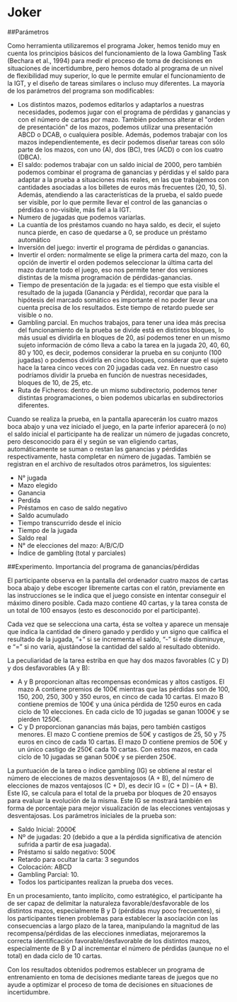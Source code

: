 # Joker

##Parámetros

Como herramienta utilizaremos el programa Joker, hemos tenido muy en cuenta los principios básicos del funcionamiento de la Iowa Gambling Task (Bechara et al., 1994) para medir el proceso de toma de decisiones en situaciones de incertidumbre, pero hemos dotado al programa de un nivel de flexibilidad muy superior, lo que le permite emular el funcionamiento de la IGT, y el diseño de tareas similares o incluso muy diferentes. La mayoría de los parámetros del programa son modificables:

- Los distintos mazos, podemos editarlos y adaptarlos a nuestras necesidades, podemos jugar con el programa de pérdidas y ganancias y con el número de cartas por mazo. También podemos alterar el "orden de presentación" de los mazos, podemos utilizar una presentación ABCD o DCAB, o cualquiera posible. Además, podemos trabajar con los mazos independientemente, es decir podemos diseñar tareas con sólo parte de los mazos, con uno (A), dos (BC), tres (ACD) o con los cuatro (DBCA).
- El saldo: podemos trabajar con un saldo inicial de 2000, pero también podemos combinar el programa de ganancias y pérdidas y el saldo para adaptar a la prueba a situaciones más reales, en las que trabajemos con cantidades asociadas a los billetes de euros más frecuentes (20, 10, 5). Además, atendiendo a las características de la prueba, el saldo puede ser visible, por lo que permite llevar el control de las ganancias o pérdidas o no-visible, más fiel a la IGT.
- Numero de jugadas que podemos variarlas.
- La cuantía de los préstamos cuando no haya saldo, es decir, el sujeto nunca pierde, en caso de quedarse a 0, se produce un préstamo automático
- Inversión del juego: invertir el programa de pérdidas o ganancias.
- Invertir el orden: normalmente se elige la primera carta del mazo, con la opción de invertir el orden podemos seleccionar la última carta del mazo durante todo el juego, eso nos permite tener dos versiones distintas de la misma programación de pérdidas-ganancias.
- Tiempo de presentación de la jugada: es el tiempo que esta visible el resultado de la jugada (Ganancia y Pérdida), recordar que para la hipótesis del marcado somático es importante el no poder llevar una cuenta precisa de los resultados. Este tiempo de retardo puede ser visible o no.
- Gambling parcial. En muchos trabajos, para tener una idea más precisa del funcionamiento de la prueba se divide está en distintos bloques, lo más usual es dividirla en bloques de 20, así podemos tener en un mismo sujeto información de cómo lleva a cabo la tarea en la jugada 20, 40, 60, 80 y 100, es decir, podemos considerar la prueba en su conjunto (100 jugadas) o podemos dividirla en cinco bloques, considerar que el sujeto hace la tarea cinco veces con 20 jugadas cada vez. En nuestro caso podríamos dividir la prueba en función de nuestras necesidades, bloques de 10, de 25, etc.
- Ruta de Ficheros: dentro de un mismo subdirectorio, podemos tener distintas programaciones, o bien podemos ubicarlas en subdirectorios diferentes.

Cuando se realiza la prueba, en la pantalla aparecerán los cuatro mazos boca abajo y una vez iniciado el juego, en la parte inferior aparecerá (o no) el saldo inicial el participante ha de realizar un número de jugadas concreto, pero desconocido para él y según se van eligiendo cartas, automáticamente se suman o restan las ganancias y pérdidas respectivamente, hasta completar en número de jugadas. También se registran en el archivo de resultados otros parámetros, los siguientes:

-	N° jugada
-	Mazo elegido
-	Ganancia
-	Perdida
-	Préstamos en caso de saldo negativo
-	Saldo acumulado
-	Tiempo transcurrido desde el inicio
-	Tiempo de la jugada
-	Saldo real
-	N° de elecciones del mazo: A/B/C/D
-	Índice de gambling (total y parciales) 

##Experimento. Importancia del programa de ganancias/pérdidas 

El participante observa en la pantalla del ordenador cuatro mazos de cartas boca abajo y debe escoger libremente cartas con el ratón, previamente en las instrucciones se le indica que el juego consiste en intentar conseguir el máximo dinero posible. Cada mazo contiene 40 cartas, y la tarea consta de un total de 100 ensayos (esto es desconocido por el participante).

Cada vez que se selecciona una carta, ésta se voltea y aparece un mensaje que indica la cantidad de dinero ganado y perdido y un signo que califica el resultado de la jugada, “+” si se incrementa el saldo, “-” si éste disminuye, e “=” si no varía, ajustándose la cantidad del saldo al resultado obtenido.

La peculiaridad de la tarea estriba en que hay dos mazos favorables (C y D) y dos desfavorables (A y B):

- A y B proporcionan altas recompensas económicas y altos castigos. El mazo A contiene premios de 100€ mientras que las pérdidas son de 100, 150, 200, 250, 300 y 350 euros, en cinco de cada 10 cartas. El mazo B contiene premios de 100€ y una única pérdida de 1250 euros en cada ciclo de 10 elecciones. En cada ciclo de 10 jugadas se ganan 1000€ y se pierden 1250€.
- C y D proporcionan ganancias más bajas, pero también castigos menores. El mazo C contiene premios de 50€ y castigos de 25, 50 y 75 euros en cinco de cada 10 cartas. El mazo D contiene premios de 50€ y un único castigo de 250€ cada 10 cartas. Con estos mazos, en cada ciclo de 10 jugadas se ganan 500€ y se pierden 250€.

La puntuación de la tarea o índice gambling (IG) se obtiene al restar el número de elecciones de mazos desventajosos (A + B), del número de elecciones de mazos ventajosos (C + D), es decir IG = (C + D) – (A + B). Este IG, se calcula para el total de la prueba por bloques de 20 ensayos para evaluar la evolución de la misma. Este IG se mostrará también en forma de porcentaje para mejor visualización de las elecciones ventajosas y desventajosas.
Los parámetros iniciales de la prueba son: 

-	Saldo Inicial: 2000€
-	Nº de jugadas: 20 (debido a que a la pérdida significativa de atención sufrida a partir de esa juagada). 
-	Préstamo si saldo negativo: 500€
-	Retardo para ocultar la carta: 3 segundos
-	Colocación: ABCD 
-	Gambling Parcial: 10. 
-	Todos los participantes realizan la prueba dos veces.

En un procesamiento, tanto implícito, como estratégico, el participante ha de ser capaz de delimitar la naturaleza favorable/desfavorable de los distintos mazos, especialmente B y D (pérdidas muy poco frecuentes), si los participantes tienen problemas para establecer la asociación con las consecuencias a largo plazo de la tarea, manipulando la magnitud de las recompensa/pérdidas de las elecciones inmediatas, mejoraremos la correcta identificación favorable/desfavorable de los distintos mazos, especialmente de B y D al incrementar el número de pérdidas (aunque no el total) en dada ciclo de 10 cartas. 

Con los resultados obtenidos podremos establecer un programa de entrenamiento en toma de decisiones mediante tareas de juegos que no ayude a optimizar el proceso de toma de decisiones en situaciones de incertidumbre.
